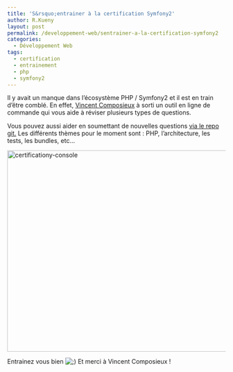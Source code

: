 ```yaml
---
title: 'S&rsquo;entrainer à la certification Symfony2'
author: R.Kueny
layout: post
permalink: /developpement-web/sentrainer-a-la-certification-symfony2
categories:
  - Développement Web
tags:
  - certification
  - entrainement
  - php
  - symfony2
---
```

Il y avait un manque dans l&rsquo;écosystème PHP / Symfony2 et il est en train d&rsquo;être comblé. En effet, [<span class="post-byline"><span class="author publisher-anchor-color">Vincent Composieux</span></span>][1] à sorti un outil en ligne de commande qui vous aide à réviser plusieurs types de questions.

Vous pouvez aussi aider en soumettant de nouvelles questions [via le repo git.][2] Les différents thèmes pour le moment sont : PHP, l&rsquo;architecture, les tests, les bundles, etc&#8230;

<a href="https://github.com/eko/certificationy" target="_blank"><img class="aligncenter  wp-image-2038" src="http://rkueny.fr/wp-content/uploads/2014/06/certificationy-console.png" alt="certificationy-console" width="617" height="464" /></a>

Entrainez vous bien <img src="http://rkueny.fr/wp-includes/images/smilies/icon_wink.gif" alt=";)" class="wp-smiley" /> Et merci à Vincent Composieux !

 [1]: http://vincent.composieux.fr
 [2]: https://github.com/eko/certificationy